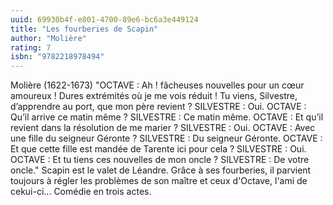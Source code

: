 ```yaml
---
uuid: 69930b4f-e801-4700-89e6-bc6a3e449124
title: "Les fourberies de Scapin"
author: "Molière"
rating: 7
isbn: "9782218978494"
---
```


Molière (1622-1673) "OCTAVE : Ah ! fâcheuses nouvelles pour un cœur amoureux ! Dures extrémités où je me vois réduit ! Tu viens, Silvestre, d’apprendre au port, que mon père revient ? SILVESTRE : Oui. OCTAVE : Qu’il arrive ce matin même ? SILVESTRE : Ce matin même. OCTAVE : Et qu’il revient dans la résolution de me marier ? SILVESTRE : Oui. OCTAVE : Avec une fille du seigneur Géronte ? SILVESTRE : Du seigneur Géronte. OCTAVE : Et que cette fille est mandée de Tarente ici pour cela ? SILVESTRE : Oui. OCTAVE : Et tu tiens ces nouvelles de mon oncle ? SILVESTRE : De votre oncle." Scapin est le valet de Léandre. Grâce à ses fourberies, il parvient toujours à régler les problèmes de son maître et ceux d'Octave, l'ami de cekui-ci... Comédie en trois actes.